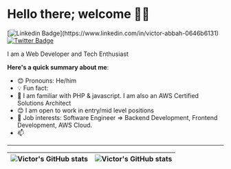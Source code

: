 # Hello there; welcome 👋🏾

[![Linkedin Badge](https://img.shields.io/badge/-victorAbbah-blue?style=for-the-badge&logo=Linkedin&logoColor=white&link=[[https://www.linkedin.com/in/victor-abbah-0646b6131](https://www.linkedin.com/in/victor-abbah-0646b6131/)](https://www.linkedin.com/in/victor-abbah-0646b6131/))](https://www.linkedin.com/in/victor-abbah-0646b6131) [![Twitter Badge](https://img.shields.io/badge/-@dev_Abbah-1ca0f1?style=for-the-badge&logo=twitter&logoColor=white&link=https://twitter.com/@dev_Abbah)](https://twitter.com/@dev_Abbah)

I am a Web Developer and Tech Enthusiast

**Here's a quick summary about me**:

- 😊 Pronouns: He/him
- 💡 Fun fact:
- 🌱 I am familiar with PHP  & javascript. I am also an AWS Certified Solutions Architect
- 😊 I am open to work in entry/mid level positions
- 💼 Job interests: Software Engineer => Backend Development, Frontend Development, AWS Cloud.
- 📫 

---

| <img align="center" src="https://github-readme-stats.vercel.app/api?username=devAbba&show_icons=true&include_all_commits=true&hide_border=true" alt="Victor's GitHub stats" /> | <img align="center" src="https://github-readme-stats.vercel.app/api/top-langs/?username=devAbba&langs_count=8&layout=compact&hide_border=true" alt="Victor's GitHub stats" /> |
| ------------- | ------------- |
